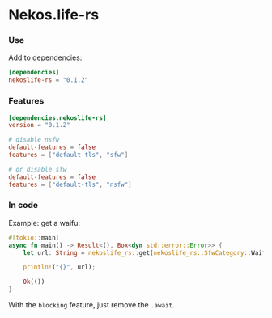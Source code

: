 # Nekos.life-rs

### Use

Add to dependencies:
```toml
[dependencies]
nekoslife-rs = "0.1.2"
```

### Features

```toml
[dependencies.nekoslife-rs]
version = "0.1.2"

# disable nsfw
default-features = false
features = ["default-tls", "sfw"]

# or disable sfw
default-features = false
features = ["default-tls", "nsfw"]
```

### In code

Example: get a waifu:
```rs
#[tokio::main]
async fn main() -> Result<(), Box<dyn std::error::Error>> {
    let url: String = nekoslife_rs::get(nekoslife_rs::SfwCategory::Waifu).await?;

    println!("{}", url);

    Ok(())
}
```

With the `blocking` feature, just remove the `.await`.
